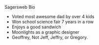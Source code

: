 Sagersweb Bio

- Voted most awesome dad by over 4 kids
- Won school science fair 7 years in a row
- Enjoys a good sandwich
- Moonlights as a graphic designer
- Geoffrey, Not Jeff, Jeffry, or Gregory.